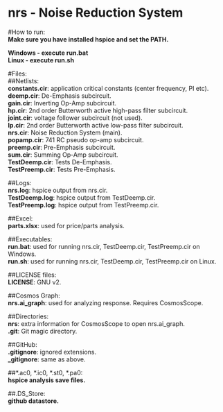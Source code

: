 nrs - Noise Reduction System
===

#How to run:  
**Make sure you have installed hspice and set the PATH.**

**Windows - execute run.bat**  
**Linux - execute run.sh**

#Files:  
##Netlists:  
**constants.cir**: application critical constants (center frequency, PI etc).  
**deemp.cir**: De-Emphasis subcircuit.  
**gain.cir**: Inverting Op-Amp subcircuit.  
**hp.cir**: 2nd order Butterworth active high-pass filter subcircuit.  
**joint.cir**: voltage follower subcircuit (not used).  
**lp.cir**: 2nd order Butterworth active low-pass filter subcircuit.  
**nrs.cir**: Noise Reduction System (main).  
**popamp.cir**: 741 RC pseudo op-amp subcircuit.  
**preemp.cir**: Pre-Emphasis subcircuit.  
**sum.cir**: Summing Op-Amp subcircuit.  
**TestDeemp.cir**: Tests De-Emphasis.  
**TestPreemp.cir**: Tests Pre-Emphasis.  

##Logs:  
**nrs.log**: hspice output from nrs.cir.  
**TestDeemp.log**: hspice output from TestDeemp.cir.  
**TestPreemp.log**: hspice output from TestPreemp.cir.  

##Excel:  
**parts.xlsx**: used for price/parts analysis.  

##Executables:  
**run.bat**: used for running nrs.cir, TestDeemp.cir, TestPreemp.cir on Windows.  
**run.sh**: used for running nrs.cir, TestDeemp.cir, TestPreemp.cir on Linux.  

##LICENSE files:  
**LICENSE**: GNU v2.  

##Cosmos Graph:  
**nrs.ai\_graph**: used for analyzing response. Requires CosmosScope.  

##Directories:  
**nrs**: extra information for CosmosScope to open nrs.ai\_graph.  
**.git**: Git magic directory.

##GitHub:  
**.gitignore**: ignored extensions.  
**\_gitignore**: same as above.  

##\*.ac0, \*.ic0, \*.st0, \*.pa0:  
**hspice analysis save files.**  

##.DS\_Store:  
**github datastore.**  
